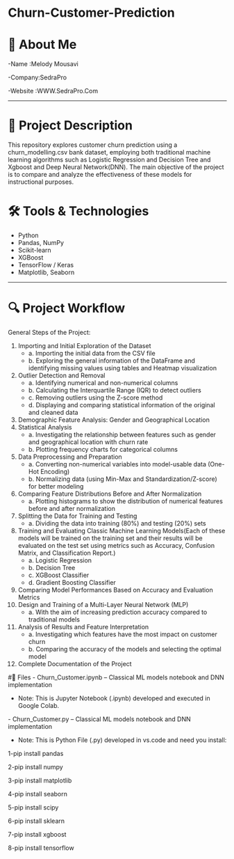 # Churn-Customer-Prediction
# 👤 About Me 

-Name :Melody Mousavi 

-Company:SedraPro

-Website :WWW.SedraPro.Com


---

# 📁 Project Description 

This  repository explores customer churn prediction using a churn_modelling.csv bank dataset, employing both traditional machine learning algorithms such as Logistic Regression and Decision Tree and Xgboost and Deep Neural Network(DNN). The main objective of the project is to compare and analyze the effectiveness of these models for instructional purposes.

# 🛠️ Tools & Technologies 

- Python
- Pandas, NumPy
- Scikit-learn
- XGBoost
- TensorFlow / Keras
- Matplotlib, Seaborn

---



# 🔍  Project Workflow

General Steps of the Project:

1. Importing and Initial Exploration of the Dataset
    - a. Importing the initial data from the CSV file
    - b. Exploring the general information of the DataFrame and identifying missing values using tables and Heatmap visualization
2. Outlier Detection and Removal
    - a. Identifying numerical and non-numerical columns
    - b. Calculating the Interquartile Range (IQR) to detect outliers
    - c. Removing outliers using the Z-score method
    - d. Displaying and comparing statistical information of the original and cleaned data
3. Demographic Feature Analysis: Gender and Geographical Location
4. Statistical Analysis
    - a. Investigating the relationship between features such as gender and geographical location with churn rate
    - b. Plotting frequency charts for categorical columns
5. Data Preprocessing and Preparation
    - a. Converting non-numerical variables into model-usable data (One-Hot Encoding)
    - b. Normalizing data (using Min-Max and Standardization/Z-score) for better modeling
6. Comparing Feature Distributions Before and After Normalization
    - a. Plotting histograms to show the distribution of numerical features before and after normalization
7. Splitting the Data for Training and Testing
    - a. Dividing the data into training (80%) and testing (20%) sets
8. Training and Evaluating Classic Machine Learning Models(Each of these models will be trained on the training set and their results will be evaluated on the test set using metrics such as Accuracy, Confusion Matrix, and Classification Report.)
    - a. Logistic Regression
    - b. Decision Tree
    - c. XGBoost Classifier
    - d. Gradient Boosting Classifier
9. Comparing Model Performances Based on Accuracy and Evaluation Metrics
10. Design and Training of a Multi-Layer Neural Network (MLP)
    - a. With the aim of increasing prediction accuracy compared to traditional models
11. Analysis of Results and Feature Interpretation
    - a. Investigating which features have the most impact on customer churn
    - b. Comparing the accuracy of the models and selecting the optimal model
12. Complete Documentation of the Project

#📁 Files
 \- Churn_Customer.ipynb – Classical ML models notebook and DNN implementation

- Note: This is Jupyter Notebook (.ipynb) developed and executed in Google Colab.

\- Churn_Customer.py – Classical ML models notebook and DNN implementation

- Note: This is Python File (.py) developed in vs.code and need you install:

1-pip install pandas

2-pip install numpy

3-pip install matplotlib

4-pip install seaborn

5-pip install scipy

6-pip install sklearn

7-pip install xgboost

8-pip install tensorflow
         
    




